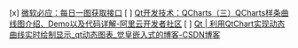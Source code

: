  [x] [微软必应：每日一图获取接口](https://allanhao.com/2022/07/19/2022-07-19-bing-daily-picture/)
 [ ] [Qt开发技术：QCharts（三）QCharts样条曲线图介绍、Demo以及代码详解-阿里云开发者社区](https://developer.aliyun.com/article/948110)
 [ ] [Qt | 利用QtChart实现动态曲线实时绘制显示\_qt动态图表\_觉皇嵌入式的博客-CSDN博客](https://blog.csdn.net/qq153471503/article/details/122078179)
